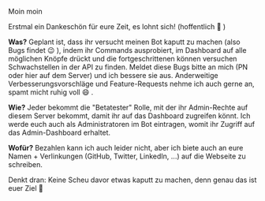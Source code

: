 Moin moin

Erstmal ein Dankeschön für eure Zeit, es lohnt sich! (hoffentlich :grimacing: )

**Was?**
Geplant ist, dass ihr versucht meinen Bot kaputt zu machen (also Bugs findet :wink: ), indem ihr Commands ausprobiert, im Dashboard auf alle möglichen Knöpfe drückt und die fortgeschrittenen können versuchen Schwachstellen in der API zu finden. Meldet diese Bugs bitte an mich (PN oder hier auf dem Server) und ich bessere sie aus. Anderweitige Verbesserungsvorschläge und Feature-Requests nehme ich auch gerne an, spamt micht ruhig voll :smile: .

**Wie?**
Jeder bekommt die "Betatester" Rolle, mit der ihr Admin-Rechte auf diesem Server bekommt, damit ihr auf das Dashboard zugreifen könnt. Ich werde euch auch als Administratoren im Bot eintragen, womit ihr Zugriff auf das Admin-Dashboard erhaltet.

**Wofür?**
Bezahlen kann ich auch leider nicht, aber ich biete auch an eure Namen + Verlinkungen (GitHub, Twitter, LinkedIn, ...) auf die Webseite zu schreiben.

Denkt dran: Keine Scheu davor etwas kaputt zu machen, denn genau das ist euer Ziel  :rocket:
